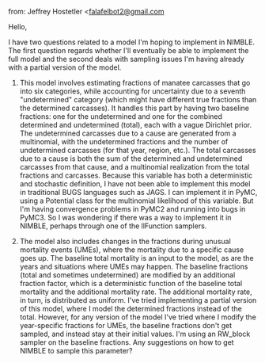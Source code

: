 from:	Jeffrey Hostetler <falafelbot2@gmail.com

Hello,

I have two questions related to a model I'm hoping to implement in NIMBLE.  The first question regards whether I'll eventually be able to implement the full model and the second deals with sampling issues I'm having already with a partial version of the model.  

1) This model involves estimating fractions of manatee carcasses that go into six categories, while accounting for uncertainty due to a seventh "undetermined" category (which might have different true fractions than the determined carcasses).  It handles this part by having two baseline fractions: one for the undetermined and one for the combined determined and undetermined (total), each with a vague Dirichlet prior.  The undetermined carcasses due to a cause are generated from a multinomial, with the undetermined fractions and the number of undetermined carcasses (for that year, region, etc.).  The total carcasses due to a cause is both the sum of the determined and undetermined carcasses from that cause, and a multinomial realization from the total fractions and carcasses.  Because this variable has both a deterministic and stochastic definition, I have not been able to implement this model in traditional BUGS languages such as JAGS.  I can implement it in PyMC, using a Potential class for the multinomial likelihood of this variable.  But I'm having convergence problems in PyMC2 and running into bugs in PyMC3.  So I was wondering if there was a way to implement it in NIMBLE, perhaps through one of the llFunction samplers.

2) The model also includes changes in the fractions during unusual mortality events (UMEs), where the mortality due to a specific cause goes up.  The baseline total mortality is an input to the model, as are the years and situations where UMEs may happen.  The baseline fractions (total and sometimes undetermined) are modified by an additional fraction factor, which is a deterministic function of the baseline total mortality and the additional mortality rate.  The additional mortality rate, in turn, is distributed as uniform.  I've tried implementing a partial version of this model, where I model the determined fractions instead of the total.  However, for any version of the model I've tried where I modify the year-specific fractions for UMEs, the baseline fractions don't get sampled, and instead stay at their initial values.  I'm using an RW_block sampler on the baseline fractions.  Any suggestions on how to get NIMBLE to sample this parameter?

